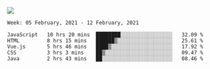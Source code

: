 <!--
**Mat2ja/Mat2ja** is a ✨ _special_ ✨ repository because its `README.md` (this file) appears on your GitHub profile.

Here are some ideas to get you started:

- 🔭 I’m currently working on ...
- 🌱 I’m currently learning ...
- 👯 I’m looking to collaborate on ...
- 🤔 I’m looking for help with ...
- 💬 Ask me about ...
- 📫 How to reach me: ...
- 😄 Pronouns: ...
- ⚡ Fun fact: ...
-->

<img src='https://media.giphy.com/media/xT9IgG50Fb7Mi0prBC/giphy.gif'>

<!--START_SECTION:waka-->
```text
Week: 05 February, 2021 - 12 February, 2021

JavaScript   10 hrs 20 mins  ████████░░░░░░░░░░░░░░░░░   32.09 % 
HTML         8 hrs 15 mins   ██████▒░░░░░░░░░░░░░░░░░░   25.61 % 
Vue.js       5 hrs 46 mins   ████▒░░░░░░░░░░░░░░░░░░░░   17.92 % 
CSS          3 hrs 3 mins    ██▒░░░░░░░░░░░░░░░░░░░░░░   09.47 % 
Java         2 hrs 43 mins   ██░░░░░░░░░░░░░░░░░░░░░░░   08.46 % 
```
<!--END_SECTION:waka-->
